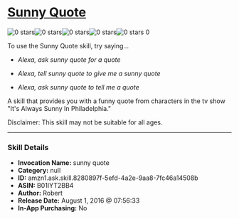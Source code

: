 # [Sunny Quote](http://alexa.amazon.com/#skills/amzn1.ask.skill.8280897f-5efd-4a2e-9aa8-7fc46a14508b)
![0 stars](../../images/ic_star_border_black_18dp_1x.png)![0 stars](../../images/ic_star_border_black_18dp_1x.png)![0 stars](../../images/ic_star_border_black_18dp_1x.png)![0 stars](../../images/ic_star_border_black_18dp_1x.png)![0 stars](../../images/ic_star_border_black_18dp_1x.png) 0

To use the Sunny Quote skill, try saying...

* *Alexa, ask sunny quote for a quote*

* *Alexa, tell sunny quote to give me a sunny quote*

* *Alexa, ask sunny quote to tell me a quote*

A skill that provides you with a funny quote from characters in the tv show "It's Always Sunny In Philadelphia."

Disclaimer: This skill may not be suitable for all ages.

***

### Skill Details

* **Invocation Name:** sunny quote
* **Category:** null
* **ID:** amzn1.ask.skill.8280897f-5efd-4a2e-9aa8-7fc46a14508b
* **ASIN:** B01IYT2BB4
* **Author:** Robert
* **Release Date:** August 1, 2016 @ 07:56:33
* **In-App Purchasing:** No

